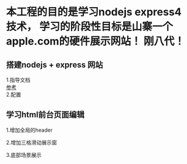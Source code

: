 # 本工程的目的是学习nodejs express4技术， 学习的阶段性目标是山寨一个apple.com的硬件展示网站！ 刚八代！  
  
## 搭建nodejs + express 网站    
1.指导文档    
 [参考](http://blog.fens.me/nodejs-express4/)    
2.配置     

## 学习html前台页面编辑
1.增加全局的header

2.增加三格滑动展示窗

3.底部场景展示  
